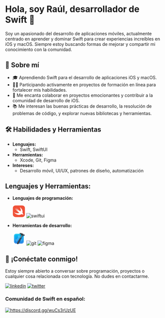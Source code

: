 # Hola, soy Raúl, desarrollador de Swift 👋

Soy un apasionado del desarrollo de aplicaciones móviles, actualmente centrado en aprender y dominar Swift para crear experiencias increíbles en iOS y macOS. Siempre estoy buscando formas de mejorar y compartir mi conocimiento con la comunidad.

## 🚀 Sobre mí
- 🎓 Aprendiendo Swift para el desarrollo de aplicaciones iOS y macOS.
- 👨‍💻 Participando activamente en proyectos de formación en línea para fortalecer mis habilidades.
- 🤝 Me encanta colaborar en proyectos emocionantes y contribuir a la comunidad de desarrollo de iOS.
- 📚 Me interesan las buenas prácticas de desarrollo, la resolución de problemas de código, y explorar nuevas bibliotecas y herramientas.

## 🛠️ Habilidades y Herramientas
- **Lenguajes:**
  - Swift, SwiftUI
- **Herramientas:**
  - Xcode, Git, Figma
- **Intereses:**
  - Desarrollo móvil, UI/UX, patrones de diseño, automatización

## Lenguajes y Herramientas:
- **Lenguajes de programación:**
  <p align="left">
    <img src="https://raw.githubusercontent.com/devicons/devicon/master/icons/swift/swift-original.svg" alt="swift" width="40" height="40"/> 
    <img src="https://developer.apple.com/assets/elements/icons/swiftui/swiftui-96x96_2x.png" alt="swiftui" width="40" height="40"/>
  </p>
- **Herramientas de desarrollo:**
  <p align="left">
    <img src="https://raw.githubusercontent.com/devicons/devicon/master/icons/xcode/xcode-original.svg" alt="xcode" width="40" height="40"/>
    <img src="https://www.vectorlogo.zone/logos/git-scm/git-scm-icon.svg" alt="git" width="40" height="40"/> 
    <img src="https://www.vectorlogo.zone/logos/figma/figma-icon.svg" alt="figma" width="40" height="40"/>
  </p>

## 🔗 ¡Conéctate conmigo!
Estoy siempre abierto a conversar sobre programación, proyectos o cualquier cosa relacionada con tecnología. No dudes en contactarme.

[![linkedin](https://img.shields.io/badge/linkedin-0A66C2?style=for-the-badge&logo=linkedin&logoColor=white)](https://www.linkedin.com/in/raulgallegoalonso/)
[![twitter](https://img.shields.io/badge/twitter-1DA1F2?style=for-the-badge&logo=twitter&logoColor=white)](https://twitter.com/kontrol_deejay)

<h3 align="left">Comunidad de Swift en español:</h3>
<p align="left">
<a href="https://discord.gg/wuCs3rUzUE" target="blank"><img align="center" src="https://raw.githubusercontent.com/rahuldkjain/github-profile-readme-generator/master/src/images/icons/Social/discord.svg" alt="https://discord.gg/wuCs3rUzUE" height="30" width="40" /></a>
</p>
